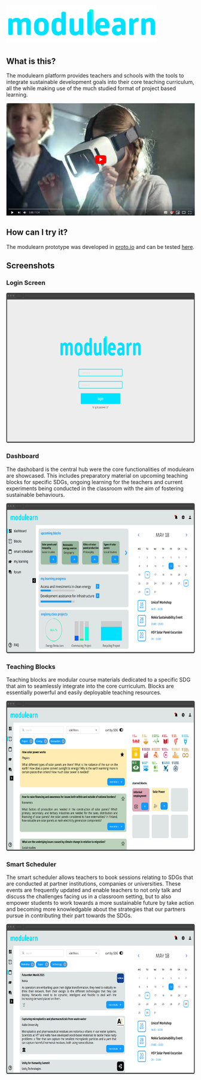 # <img src="https://github.com/dkrentzel/modulearn/blob/master/readmedata/Asset%201%4010x.png" alt="Logo" height="100"> 

## What is this?
The modulearn platform provides teachers and schools with the tools to integrate sustainable development goals into their core teaching curriculum, all the while making use of the much studied format of project based learning. 

[<img src="https://github.com/dkrentzel/modulearn/blob/master/readmedata/modulearn_yt_thumbnail.png" alt="YouTube" height="300">](https://www.youtube.com/watch?v=qE6voj3vZN8&feature=youtu.be)

## How can I try it? 
The modulearn prototype was developed in [proto.io](https://proto.io/) and can be tested [here](https://pr.to/EY7EXD/). 

## Screenshots

### Login Screen
<img src="https://github.com/dkrentzel/modulearn/blob/master/readmedata/modulearn_login.png" alt="Login" height="400">     

### Dashboard
The dashobard is the central hub were the core functionalities of modulearn are showcased. This includes preparatory material on upcoming teaching blocks for specific SDGs, ongoing learning for the teachers and current experiments being conducted in the classroom with the aim of fostering sustainable behaviours. 

<img src="https://github.com/dkrentzel/modulearn/blob/master/readmedata/modulearn_dashboard.png" alt="Dashboard" height="400">

### Teaching Blocks
Teaching blocks are modular course materials dedicated to a specific SDG that aim to seamlessly integrate into the core curriculum. Blocks are essentially powerful and easily deployable teaching resources.

<img src="https://github.com/dkrentzel/modulearn/blob/master/readmedata/modulearn_blocks.png" alt="Blocks" height="400">     

### Smart Scheduler
The smart scheduler allows teachers to book sessions relating to SDGs that are conducted at partner institutions, companies or universities. These events are frequently updated and enable teachers to not only talk and discuss the challenges facing us in a classroom setting, but to also empower students to work towards a more sustainable future by take action and becoming more knowledgable about the strategies that our partners pursue in contributing their part towards the SDGs.

<img src="https://github.com/dkrentzel/modulearn/blob/master/readmedata/modulearn_smart_scheduler.png" alt="SmartScheduler" height="400">
